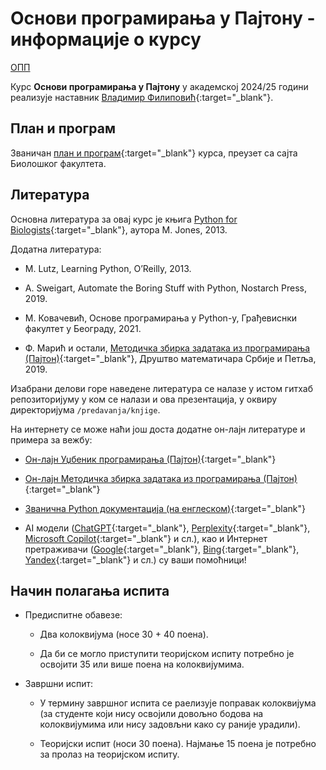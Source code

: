 # Основи програмирања у Пajтону - информације о курсу

[ОПП](../README.md)

Курс **Основи програмирања у Пajтону** у академској 2024/25 години реализује наставник [Владимир Филиповић](https://vladofilipovic.github.io/index-cy.html){:target="_blank"}.

## План и програм

Званичан [план и програм](./plan-i-porgam-zvanican.pdf){:target="_blank"} курса, преузет са сајта Биолошког факултета.

## Литература

Основна литература за овај курс је књига [Python for Biоlogists](https://pythonforbiologists.com/){:target="_blank"},  аутора M. Jones, 2013.

Додатна литература:

- M. Lutz, Learning Python, O’Reilly, 2013.

- A. Sweigart, Automate the Boring Stuff with Python, Nostarch Press, 2019.

- M. Ковачевић, Основе програмирања у Python-у, Грађевиснки факултет у Београду, 2021.  

- Ф. Марић и остали, [Методичка збирка задатака из програмирања (Пајтон)](https://petljamediastorage.blob.core.windows.net/root/Media/Default/Kursevi/Zbirka-python/Zbirka1py.pdf){:target="_blank"}, Друштво математичара Србије и Петља, 2019.

Изабрани делови горе наведене литература се налазе у истом гитхaб репозиторијуму у ком се налази и ова презентација, у оквиру директоријума `/predavanja/knjige`.

На интернету се може наћи још доста додатне он-лајн литературе и примера за вежбу:

- [Он-лајн Уџбеник програмирања (Пајтон)](https://petlja.org/sr-Latn-RS/biblioteka/r/lekcije/TxtProgInPythonSrLat/02_console-toctree){:target="_blank"}

- [Он-лајн Методичка збирка задатака из програмирања (Пајтон)](https://petlja.org/sr-Latn-RS/biblioteka/r/Zbirka-python/01%20Aritmetika){:target="_blank"}

- [Званична Python документација (на енглеском)](https://www.python.org/){:target="_blank"}

- АI модели ([ChatGPT](https://chatgpt.com/){:target="_blank"}, [Perplexity](https://www.perplexity.ai/){:target="_blank"}, [Microsoft Copilot](https://copilot.microsoft.com/){:target="_blank"} и сл.), као и Интернет претраживачи ([Google](https://www.google.com/){:target="_blank"}, [Bing](https://bing.com/){:target="_blank"}, [Yandex](https://yandex.com/){:target="_blank"} и сл.) су ваши помоћници!

## Начин полагања испита

- Предиспитне обавезе:

  - Два колоквијума (носе 30 + 40 поена).

  - Да би се могло приступити теоријском испиту потребно је освојити 35 или више поена на колоквијумима.

- Завршни испит:
  
  - У термину завршног испита се раелизује поправак колоквијума (за студенте који нису освојили довољно бодова на колоквијумима или нису задовљни како су раније урадили).
  
  - Теоријски испит (носи 30 поена). Најмање 15 поена је потребно за пролаз на теоријском испиту.